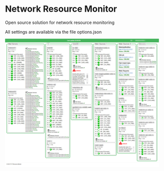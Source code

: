 # Network Resource Monitor
Open source solution for network resource monitoring

All settings are available via the file options.json



![Screenshot](NetworkStateMonitoringScr.jpg)
